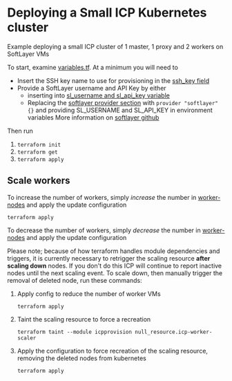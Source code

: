 # Deploying a Small ICP Kubernetes cluster

Example deploying a small ICP cluster of 1 master, 1 proxy and 2 workers on SoftLayer VMs

To start, examine [variables.tf](variables.tf).
At a minimum you will need to 
* Insert the SSH key name to use for provisioning in the [ssh_key field](variables.tf#L7)
* Provide a SoftLayer username and API Key by either
   - inserting into [sl_username and sl_api_key variable](variables.tf#L2)
   - Replacing the [softlayer provider section](instances.tf#L1) with `provider "softlayer" {}` and providing SL_USERNAME and SL_API_KEY in environment variables
  More information on [softlayer github](https://github.com/softlayer/terraform-provider-softlayer/blob/master/docs/provider.md)
  

Then run

1. `terraform init`
2. `terraform get`
3. `terraform apply`


## Scale workers
To increase the number of workers, simply *increase* the number in [worker-nodes](variables.tf#L53) and apply the update configuration

`terraform apply`

To decrease the number of workers, simply *decrease* the number in [worker-nodes](variables.tf#L53) and apply the update configuration

Please note; because of how terraform handles module dependencies and triggers, it is currently necessary to retrigger the scaling resource **after scaling down** nodes.
If you don't do this ICP will continue to report inactive nodes until the next scaling event.
To scale down, then manually trigger the removal of deleted node, run these commands:

1. Apply config to reduce the number of worker VMs
    
    `terraform apply` 
    
2. Taint the scaling resource to force a recreation

    `terraform taint --module icpprovision null_resource.icp-worker-scaler` 

3. Apply the configuration to force recreation of the scaling resource, removing the deleted nodes from kubernetes

    `terraform apply`

